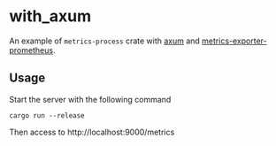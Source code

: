 # with_axum

An example of `metrics-process` crate with [axum][] and [metrics-exporter-prometheus][].

[axum]: https://crates.io/crates/axum
[metrics-exporter-prometheus]: https://crates.io/crates/metrics-exporter-prometheus

## Usage

Start the server with the following command

```
cargo run --release
```

Then access to http://localhost:9000/metrics
